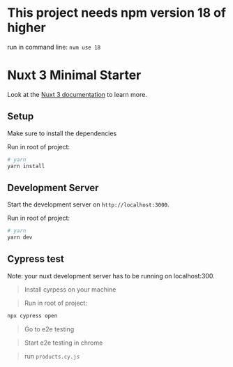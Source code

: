 # This project needs npm version 18 of higher

run in command line:
`nvm use 18`

# Nuxt 3 Minimal Starter

Look at the [Nuxt 3 documentation](https://nuxt.com/docs/getting-started/introduction) to learn more.

## Setup

Make sure to install the dependencies

Run in root of project:

```bash
# yarn
yarn install
```

## Development Server

Start the development server on `http://localhost:3000`.

Run in root of project:

```bash
# yarn
yarn dev
```

## Cypress test

Note: your nuxt development server has to be running on localhost:300.

> Install cyrpess on your machine

> Run in root of project:

```bash
npx cypress open
```

> Go to e2e testing

> Start e2e testing in chrome

> run `products.cy.js`
